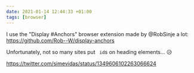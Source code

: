 ```yaml
---
date: 2021-01-14 12:44:33 +01:00
tags: [browser]
---
```


I use the "Display #Anchors" browser extension made by @RobSinje a lot:
https://github.com/Rob--W/display-anchors

Unfortunately, not so many sites put ` id`s on heading elements… 😥

https://twitter.com/simevidas/status/1349606102263066624
